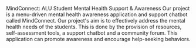 MindConnect: ALU Student Mental Health Support & Awareness
Our project is  a menu-driven mental health awareness application and support chatbot called MindConnect. Our project's aim is to effectively address the mental health needs of the students. This is done by the provision of resources, self-assessment tools, a support chatbot and a community forum. This application can promote awareness and encourage help-seeking behaviors. 
